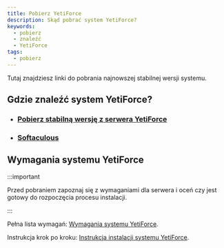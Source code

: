```yaml
---
title: Pobierz YetiForce
description: Skąd pobrać system YetiForce?
keywords:
  - pobierz
  - znaleźć
  - YetiForce
tags:
  - pobierz
---
```


Tutaj znajdziesz linki do pobrania najnowszej stabilnej wersji systemu.

## Gdzie znaleźć system YetiForce?

- ### [Pobierz stabilną wersję z serwera YetiForce](https://api.yetiforce.eu/download/crm/doc/7.0.1-complete)
- ### [Softaculous](https://www.softaculous.com/apps/erp/YetiForce)

## Wymagania systemu YetiForce

:::important

Przed pobraniem zapoznaj się z wymaganiami dla serwera i oceń czy jest gotowy do rozpoczęcia procesu instalacji.

:::

Pełna lista wymagań: [Wymagania systemu YetiForce](/introduction/requirements).

Instrukcja krok po kroku: [Instrukcja instalacji systemu YetiForce](/introduction/installation-manual).
